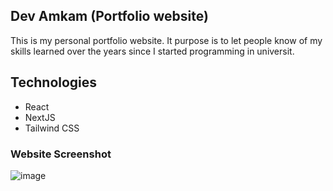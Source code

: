 ## Dev Amkam (Portfolio website)
This is my personal portfolio website. It purpose is to let people know of my skills learned over the years since I started programming in universit.

## Technologies
- React
- NextJS
- Tailwind CSS

### Website Screenshot

![image](https://user-images.githubusercontent.com/50941074/152847459-736970cc-7650-4dbf-8ec5-afbd868f3383.png)
